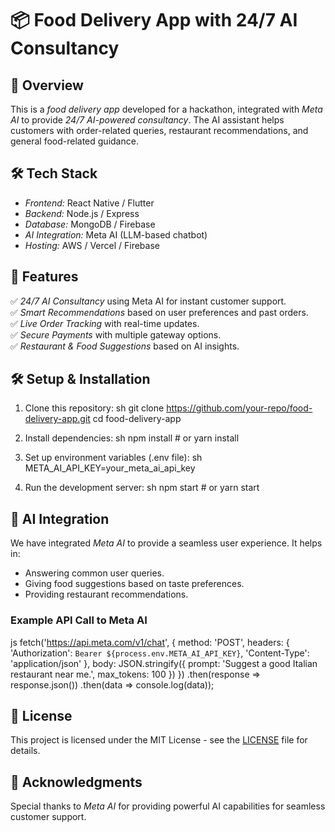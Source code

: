 # 📦 Food Delivery App with 24/7 AI Consultancy

## 🚀 Overview
This is a *food delivery app* developed for a hackathon, integrated with *Meta AI* to provide *24/7 AI-powered consultancy*. The AI assistant helps customers with order-related queries, restaurant recommendations, and general food-related guidance.

## 🛠 Tech Stack
- *Frontend:* React Native / Flutter
- *Backend:* Node.js / Express
- *Database:* MongoDB / Firebase
- *AI Integration:* Meta AI (LLM-based chatbot)
- *Hosting:* AWS / Vercel / Firebase

## 🔗 Features
✅ *24/7 AI Consultancy* using Meta AI for instant customer support.  
✅ *Smart Recommendations* based on user preferences and past orders.  
✅ *Live Order Tracking* with real-time updates.  
✅ *Secure Payments* with multiple gateway options.  
✅ *Restaurant & Food Suggestions* based on AI insights.

## 🛠 Setup & Installation
1. Clone this repository:
   sh
   git clone https://github.com/your-repo/food-delivery-app.git
   cd food-delivery-app
   

2. Install dependencies:
   sh
   npm install  # or yarn install
   

3. Set up environment variables (.env file):
   sh
   META_AI_API_KEY=your_meta_ai_api_key
   

4. Run the development server:
   sh
   npm start  # or yarn start
   

## 🎯 AI Integration
We have integrated *Meta AI* to provide a seamless user experience. It helps in:
- Answering common user queries.
- Giving food suggestions based on taste preferences.
- Providing restaurant recommendations.

### Example API Call to Meta AI
js
fetch('https://api.meta.com/v1/chat', {
  method: 'POST',
  headers: {
    'Authorization': `Bearer ${process.env.META_AI_API_KEY}`,
    'Content-Type': 'application/json'
  },
  body: JSON.stringify({
    prompt: 'Suggest a good Italian restaurant near me.',
    max_tokens: 100
  })
})
.then(response => response.json())
.then(data => console.log(data));


## 📝 License
This project is licensed under the MIT License - see the [LICENSE](LICENSE) file for details.

## 🙌 Acknowledgments
Special thanks to *Meta AI* for providing powerful AI capabilities for seamless customer support.


